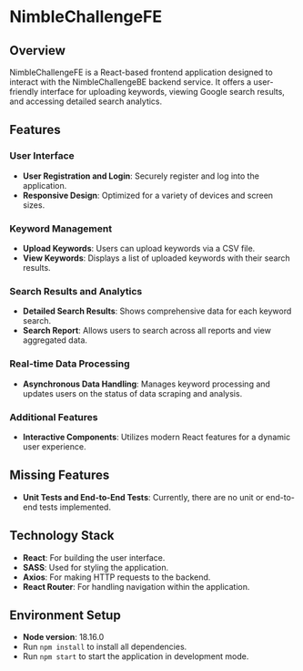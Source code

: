 # NimbleChallengeFE

## Overview

NimbleChallengeFE is a React-based frontend application designed to interact with the NimbleChallengeBE backend service. It offers a user-friendly interface for uploading keywords, viewing Google search results, and accessing detailed search analytics.

## Features

### User Interface
- **User Registration and Login**: Securely register and log into the application.
- **Responsive Design**: Optimized for a variety of devices and screen sizes.

### Keyword Management
- **Upload Keywords**: Users can upload keywords via a CSV file.
- **View Keywords**: Displays a list of uploaded keywords with their search results.

### Search Results and Analytics
- **Detailed Search Results**: Shows comprehensive data for each keyword search.
- **Search Report**: Allows users to search across all reports and view aggregated data.

### Real-time Data Processing
- **Asynchronous Data Handling**: Manages keyword processing and updates users on the status of data scraping and analysis.

### Additional Features
- **Interactive Components**: Utilizes modern React features for a dynamic user experience.

## Missing Features
- **Unit Tests and End-to-End Tests**: Currently, there are no unit or end-to-end tests implemented.

## Technology Stack
- **React**: For building the user interface.
- **SASS**: Used for styling the application.
- **Axios**: For making HTTP requests to the backend.
- **React Router**: For handling navigation within the application.

## Environment Setup
- **Node version**: 18.16.0
- Run `npm install` to install all dependencies.
- Run `npm start` to start the application in development mode.